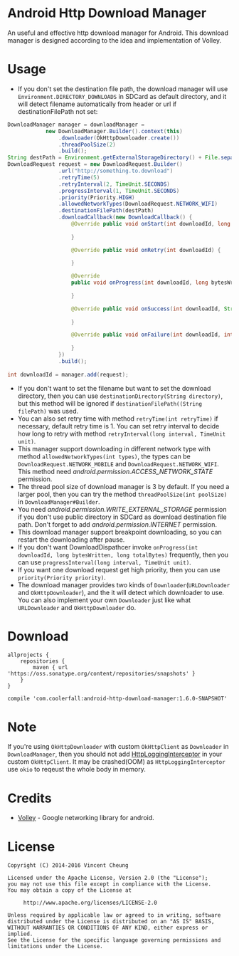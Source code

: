 Android Http Download Manager
===========================

An useful and effective http download manager for Android. This download manager is designed according to the idea and implementation of Volley.

Usage
=====
* If you don't set the destination file path, the download manager will use `Environment.DIRECTORY_DOWNLOADS` in SDCard as default directory, and it will detect filename automatically from header or url if destinationFilePath not set:
```java
DownloadManager manager = downloadManager =
			new DownloadManager.Builder().context(this)
				.downloader(OkHttpDownloader.create())
				.threadPoolSize(2)
				.build();
String destPath = Environment.getExternalStorageDirectory() + File.separator + "test.apk";
DownloadRequest request = new DownloadRequest.Builder()
				.url("http://something.to.download")
				.retryTime(5)
				.retryInterval(2, TimeUnit.SECONDS)
				.progressInterval(1, TimeUnit.SECONDS)
				.priority(Priority.HIGH)
				.allowedNetworkTypes(DownloadRequest.NETWORK_WIFI)
				.destinationFilePath(destPath)
				.downloadCallback(new DownloadCallback() {
					@Override public void onStart(int downloadId, long totalBytes) {
						
					}

					@Override public void onRetry(int downloadId) {
						
					}

					@Override
					public void onProgress(int downloadId, long bytesWritten, long totalBytes) {
						
					}

					@Override public void onSuccess(int downloadId, String filePath) {
						
					}

					@Override public void onFailure(int downloadId, int statusCode, String errMsg) {
						
					}
				})
				.build();
				
int downloadId = manager.add(request);
```

* If you don't want to set the filename but want to set the download directory, then you can use `destinationDirectory(String directory)`, but this method will be ignored if `destinationFilePath((String filePath)` was used.
* You can also set retry time with method `retryTime(int retryTime)` if necessary, default retry time is 1. You can set retry interval to decide how long to retry with method `retryInterval(long interval, TimeUnit unit)`.
* This manager support downloading in different network type with method `allowedNetworkTypes(int types)`, the types can be `DownloadRequest.NETWORK_MOBILE` and `DownloadRequest.NETWORK_WIFI`. This method need *android.permission.ACCESS_NETWORK_STATE* permission.
* The thread pool size of download manager is 3 by default. If you need a larger pool, then you can try the method `threadPoolSize(int poolSize)` in `DownloadManager#Builder`.
* You need *android.permission.WRITE_EXTERNAL_STORAGE* permission if you don't use public directory in SDCard as download destination file path. Don't forget to add *android.permission.INTERNET* permission.
* This download manager support breakpoint downloading, so you can restart the downloading after pause.
* If you don't want DownloadDispathcer invoke `onProgress(int downloadId, long bytesWritten, long totalBytes)` frequently, then you can use `progressInterval(long interval, TimeUnit unit)`.
* If you want one download request get high priority, then you can use `priority(Priority priority)`.
* The download manager provides two kinds of `Downloader`(`URLDownloader` and `OkHttpDownloader`), and the it will detect which downloader to use. You can also implement your own `Downloader` just like what `URLDownloader` and `OkHttpDownloader` do.

Download
========
	allprojects {
		repositories {
			maven { url 'https://oss.sonatype.org/content/repositories/snapshots' }
		}
	}

	compile 'com.coolerfall:android-http-download-manager:1.6.0-SNAPSHOT'

Note
====
If you're using `OkHttpDownloader` with custom `OkHttpClient` as `Downloader` in `DownloadManager`, then you should not add [HttpLoggingInterceptor][2] in your custom `OkHttpClient`. It may be crashed(OOM) as `HttpLoggingInterceptor ` use `okio` to reqeust the whole body in memory.

Credits
=======
  * [Volley][1] - Google networking library for android.

License
=======

    Copyright (C) 2014-2016 Vincent Cheung

    Licensed under the Apache License, Version 2.0 (the "License");
    you may not use this file except in compliance with the License.
    You may obtain a copy of the License at

         http://www.apache.org/licenses/LICENSE-2.0

    Unless required by applicable law or agreed to in writing, software
    distributed under the License is distributed on an "AS IS" BASIS,
    WITHOUT WARRANTIES OR CONDITIONS OF ANY KIND, either express or implied.
    See the License for the specific language governing permissions and
    limitations under the License.
 


[1]: https://android.googlesource.com/platform/frameworks/volley
[2]: https://github.com/square/okhttp/tree/master/okhttp-logging-interceptor
[3]: https://search.maven.org/remote_content?g=com.coolerfall&a=android-http-download-manager&v=LATEST
